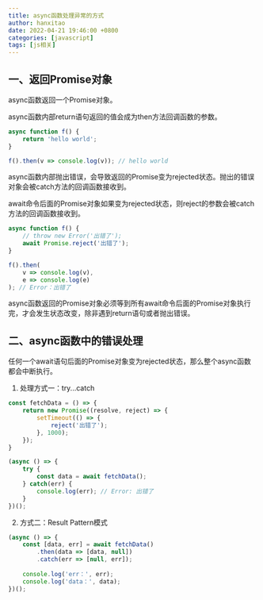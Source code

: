 ```yaml
---
title: async函数处理异常的方式
author: hanxitao
date: 2022-04-21 19:46:00 +0800
categories: [javascript]
tags: [js相关]
---
```


## 一、返回Promise对象

async函数返回一个Promise对象。

async函数内部return语句返回的值会成为then方法回调函数的参数。

```javascript
async function f() {
    return 'hello world';
}

f().then(v => console.log(v)); // hello world
```

async函数内部抛出错误，会导致返回的Promise变为rejected状态。抛出的错误对象会被catch方法的回调函数接收到。

await命令后面的Promise对象如果变为rejected状态，则reject的参数会被catch方法的回调函数接收到。

```javascript
async function f() {
    // throw new Error('出错了');
    await Promise.reject('出错了');
}

f().then(
    v => console.log(v),
    e => console.log(e)
); // Error：出错了
```

async函数返回的Promise对象必须等到所有await命令后面的Promise对象执行完，才会发生状态改变，除非遇到return语句或者抛出错误。

## 二、async函数中的错误处理

任何一个await语句后面的Promise对象变为rejected状态，那么整个async函数都会中断执行。

1. 处理方式一：try...catch

```javascript
const fetchData = () => {
    return new Promise((resolve, reject) => {
        setTimeout(() => {
            reject('出错了');
        }, 1000);
    });
}

(async () => {
    try {
        const data = await fetchData();
    } catch(err) {
        console.log(err); // Error: 出错了
    }
})();
```

2. 方式二：Result Pattern模式

```javascript
(async () => {
    const [data, err] = await fetchData()
        .then(data => [data, null])
        .catch(err => [null, err]);
    
    console.log('err：', err);
    console.log('data：', data);
})();
```